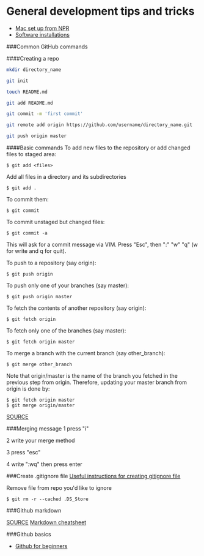 # General development tips and tricks
* [Mac set up from NPR](http://blog.apps.npr.org/2013/06/06/how-to-setup-a-developers-environment.html)
* [Software installations](https://github.com/eklucas/NICAR_install)

###Common GitHub commands

####Creating a repo
```bash
mkdir directory_name

git init

touch README.md

git add README.md

git commit -m 'first commit'

git remote add origin https://github.com/username/directory_name.git

git push origin master
```

####Basic commands
To add new files to the repository or add changed files to staged area:
```
$ git add <files>
```
Add all files in a directory and its subdirectories
```
$ git add .
```
To commit them:
```
$ git commit
```
To commit unstaged but changed files:
```
$ git commit -a
```
This will ask for a commit message via VIM. Press "Esc", then ":" "w" "q" (w for write and q for quit).

To push to a repository (say origin):
```
$ git push origin
```
To push only one of your branches (say master):
```
$ git push origin master
```
To fetch the contents of another repository (say origin):
```
$ git fetch origin
```
To fetch only one of the branches (say master):
```
$ git fetch origin master
```
To merge a branch with the current branch (say other_branch):
```
$ git merge other_branch
```
Note that origin/master is the name of the branch you fetched in the previous step from origin. Therefore, updating your master branch from origin is done by:
```
$ git fetch origin master
$ git merge origin/master
```
[SOURCE](http://stackoverflow.com/questions/11019839/how-to-use-github-using-terminal-commands)

###Merging message
1 press "i"

2 write your merge method

3 press "esc"

4 write ":wq" then press enter

###Create .gitignore file
[Useful instructions for creating gitignore file](http://www.gpickin.com/index.cfm/blog/git-for-dummies-using-gitignore-files-to-exclude-certain-files-and-folders)

Remove file from repo you'd like to ignore
```
$ git rm -r --cached .DS_Store
```

###Github markdown

[SOURCE](https://help.github.com/articles/markdown-basics)
[Markdown cheatsheet](https://github.com/adam-p/markdown-here/wiki/Markdown-Cheatsheet)

###Github basics
* [Github for beginners](http://readwrite.com/2013/09/30/understanding-github-a-journey-for-beginners-part-1#awesm=~oxo1ZxMiZHjClD)

